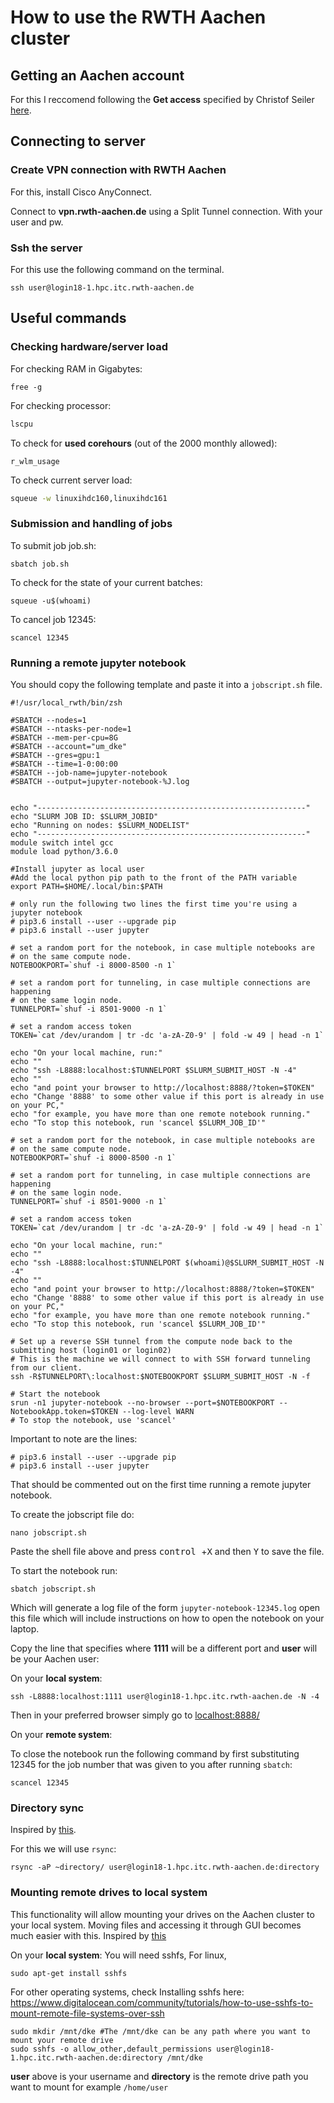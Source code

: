 # How to use the RWTH Aachen cluster

## Getting an Aachen account

For this I reccomend following the **Get access** specified by Christof Seiler [here](https://github.com/ChristofSeiler/RWTH_Compute_Cluster).  

## Connecting to server

### Create VPN connection with RWTH Aachen

For this, install Cisco AnyConnect. 

Connect to **vpn.rwth-aachen.de** using a Split Tunnel connection. With your user and pw. 

### Ssh the server

For this use the following command on the terminal.

``` shell
ssh user@login18-1.hpc.itc.rwth-aachen.de
```

## Useful commands

### Checking hardware/server load

For checking RAM in Gigabytes:

``` shel
free -g 
```

For checking processor:

``` bash
lscpu
```

To check for **used corehours** (out of the 2000 monthly allowed):

``` shell
r_wlm_usage
```

To check current server load:

``` bash
squeue -w linuxihdc160,linuxihdc161
```

### Submission and handling of jobs

To submit job job.sh:

``` shell
sbatch job.sh
```

To check for the state of your current batches:

``` shell
squeue -u$(whoami)
```

To cancel job 12345:

``` shell
scancel 12345
```

### Running a remote jupyter notebook

You should copy the following template and paste it into a `jobscript.sh` file. 

``` shell
#!/usr/local_rwth/bin/zsh

#SBATCH --nodes=1
#SBATCH --ntasks-per-node=1
#SBATCH --mem-per-cpu=8G
#SBATCH --account="um_dke"
#SBATCH --gres=gpu:1
#SBATCH --time=1-0:00:00
#SBATCH --job-name=jupyter-notebook
#SBATCH --output=jupyter-notebook-%J.log


echo "------------------------------------------------------------"
echo "SLURM JOB ID: $SLURM_JOBID"
echo "Running on nodes: $SLURM_NODELIST"
echo "------------------------------------------------------------"
module switch intel gcc
module load python/3.6.0

#Install jupyter as local user
#Add the local python pip path to the front of the PATH variable
export PATH=$HOME/.local/bin:$PATH

# only run the following two lines the first time you're using a jupyter notebook
# pip3.6 install --user --upgrade pip 
# pip3.6 install --user jupyter

# set a random port for the notebook, in case multiple notebooks are
# on the same compute node.
NOTEBOOKPORT=`shuf -i 8000-8500 -n 1`

# set a random port for tunneling, in case multiple connections are happening
# on the same login node.
TUNNELPORT=`shuf -i 8501-9000 -n 1`

# set a random access token
TOKEN=`cat /dev/urandom | tr -dc 'a-zA-Z0-9' | fold -w 49 | head -n 1`

echo "On your local machine, run:"
echo ""
echo "ssh -L8888:localhost:$TUNNELPORT $SLURM_SUBMIT_HOST -N -4"
echo ""
echo "and point your browser to http://localhost:8888/?token=$TOKEN"
echo "Change '8888' to some other value if this port is already in use on your PC,"
echo "for example, you have more than one remote notebook running."
echo "To stop this notebook, run 'scancel $SLURM_JOB_ID'"

# set a random port for the notebook, in case multiple notebooks are
# on the same compute node.
NOTEBOOKPORT=`shuf -i 8000-8500 -n 1`

# set a random port for tunneling, in case multiple connections are happening
# on the same login node.
TUNNELPORT=`shuf -i 8501-9000 -n 1`

# set a random access token
TOKEN=`cat /dev/urandom | tr -dc 'a-zA-Z0-9' | fold -w 49 | head -n 1`

echo "On your local machine, run:"
echo ""
echo "ssh -L8888:localhost:$TUNNELPORT $(whoami)@$SLURM_SUBMIT_HOST -N -4"
echo ""
echo "and point your browser to http://localhost:8888/?token=$TOKEN"
echo "Change '8888' to some other value if this port is already in use on your PC,"
echo "for example, you have more than one remote notebook running."
echo "To stop this notebook, run 'scancel $SLURM_JOB_ID'"

# Set up a reverse SSH tunnel from the compute node back to the submitting host (login01 or login02)
# This is the machine we will connect to with SSH forward tunneling from our client.
ssh -R$TUNNELPORT\:localhost:$NOTEBOOKPORT $SLURM_SUBMIT_HOST -N -f

# Start the notebook
srun -n1 jupyter-notebook --no-browser --port=$NOTEBOOKPORT --NotebookApp.token=$TOKEN --log-level WARN
# To stop the notebook, use 'scancel'
```

Important to note are the lines:

``` shell
# pip3.6 install --user --upgrade pip 
# pip3.6 install --user jupyter
```

That should be commented out on the first time running a remote jupyter notebook.

To create the jobscript file do:

``` shell
nano jobscript.sh
```

Paste the shell file above and press <kbd> control </kbd>+<kbd>X</kbd> and then <kbd>Y</kbd> to save the file.

To start the notebook run:

 ``` shell
sbatch jobscript.sh
 ```

Which will generate a log file of the form `jupyter-notebook-12345.log` open this file which will include instructions on how to open the notebook on your laptop.


Copy the line that specifies where **1111** will be a different port and **user** will be your Aachen user: 

On your **local system**:

``` shell
ssh -L8888:localhost:1111 user@login18-1.hpc.itc.rwth-aachen.de -N -4
```

Then in your preferred browser simply go to [localhost:8888/](localhost:8888/)  

On your **remote system**:

To close the notebook run the following command by first substituting 12345 for the job number that was given to you after running `sbatch`:

``` shell
scancel 12345
```

### Directory sync

Inspired by [this](https://www.digitalocean.com/community/tutorials/how-to-use-rsync-to-sync-local-and-remote-directories-on-a-vps). 

For this we will use `rsync`:

``` shell
rsync -aP ~directory/ user@login18-1.hpc.itc.rwth-aachen.de:directory
```


### Mounting remote drives to local system
This functionality will allow mounting your drives on the Aachen cluster to your local system. Moving files and accessing it through GUI becomes much easier with this.
Inspired by [this](https://www.digitalocean.com/community/tutorials/how-to-use-sshfs-to-mount-remote-file-systems-over-ssh) 

On your **local system**:
You will need sshfs, For linux,
```shell
sudo apt-get install sshfs
```
For other operating systems, check Installing sshfs here: https://www.digitalocean.com/community/tutorials/how-to-use-sshfs-to-mount-remote-file-systems-over-ssh 

```
sudo mkdir /mnt/dke #The /mnt/dke can be any path where you want to mount your remote drive
sudo sshfs -o allow_other,default_permissions user@login18-1.hpc.itc.rwth-aachen.de:directory /mnt/dke
```
**user** above is your username and **directory** is the remote drive path you want to mount for example ```/home/user```
